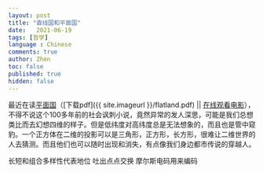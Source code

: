 ```yaml
---
layout: post
title: "直线国和平面国"
date:   2021-06-19
tags: [哲学]
language : Chinese
comments: true
author: Zhen
toc: false
published: true
hidden: false
---
```

最近在读[平面国](https://zh.wikipedia.org/wiki/%E5%B9%B3%E9%9D%A2%E5%9C%8B)（[下载pdf]({{ site.imageurl }}/flatland.pdf) || [在线观看电影](https://youtu.be/Mfglluny8Z0)），不得不说这个100多年前的社会讽刺小说，竟然异常的发人深思，可能是我们总想类比而去幻想四维的样子。但是低纬度对高纬度总是无法想象的，而且也是管中窥豹。一个正方体在二维的投影可以是三角形，正方形，长方形，很难让二维世界的人去猜测。而且他们也可以随时出现和消失，有点像我们身边都市传说的穿越人。


长短和组合多样性代表地位
吐出点点交换
摩尔斯电码用来编码

 
<!--stackedit_data:
eyJoaXN0b3J5IjpbMTM0NDI2MDIxMyw4MjEzNTQ5NjEsLTgzND
Q4OTMzMiwtOTIzODc3OTk4LDEyNDk3MzI4NzEsNTA5OTczOTY4
LDgwNjY0OTQ5LDE4Njg1NDY4MzldfQ==
-->